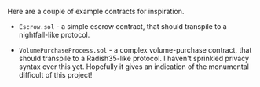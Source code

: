 Here are a couple of example contracts for inspiration.

- `Escrow.sol` - a simple escrow contract, that should transpile to a nightfall-like protocol.

- `VolumePurchaseProcess.sol` - a complex volume-purchase contract, that should transpile to a Radish35-like protocol. I haven't sprinkled privacy syntax over this yet. Hopefully it gives an indication of the monumental difficult of this project!
